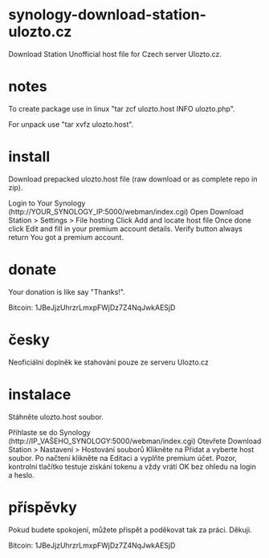 # synology-download-station-ulozto.cz
Download Station Unofficial host file for Czech server Ulozto.cz. 

# notes
To create package use in linux "tar zcf ulozto.host INFO ulozto.php".

For unpack use "tar xvfz ulozto.host".

# install
Download prepacked ulozto.host file (raw download or as complete repo in zip).

Login to Your Synology (http://YOUR_SYNOLOGY_IP:5000/webman/index.cgi)
Open Download Station > Settings > File hosting
Click Add and locate host file
Once done click Edit and fill in your premium account details. Verify button always return You got a premium account.

# donate

Your donation is like say "Thanks!". 

Bitcoin: 1JBeJjzUhrzrLmxpFWjDz7Z4NqJwkAESjD

# česky
Neoficiální doplněk ke stahování pouze ze serveru Ulozto.cz

# instalace
Stáhněte ulozto.host soubor.

Přihlaste se do Synology (http://IP_VAŠEHO_SYNOLOGY:5000/webman/index.cgi)
Otevřete Download Station > Nastavení > Hostování souborů
Klikněte na Přidat a vyberte host soubor. 
Po načtení klikněte na Editaci a vyplňte premium účet. Pozor, kontrolní tlačítko testuje získání tokenu a vždy vrátí OK bez ohledu na login a heslo.

# příspěvky

Pokud budete spokojení, můžete přispět a poděkovat tak za práci. Děkuji.

Bitcoin: 1JBeJjzUhrzrLmxpFWjDz7Z4NqJwkAESjD

